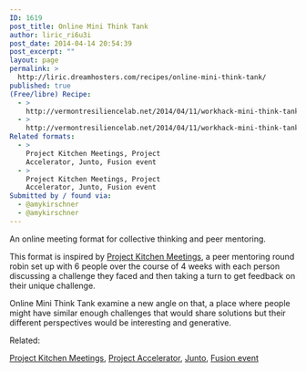 ```yaml
---
ID: 1619
post_title: Online Mini Think Tank
author: liric_ri6u3i
post_date: 2014-04-14 20:54:39
post_excerpt: ""
layout: page
permalink: >
  http://liric.dreamhosters.com/recipes/online-mini-think-tank/
published: true
(Free/libre) Recipe:
  - >
    http://vermontresiliencelab.net/2014/04/11/workhack-mini-think-tanks-to-solve-challenges/
  - >
    http://vermontresiliencelab.net/2014/04/11/workhack-mini-think-tanks-to-solve-challenges/
Related formats:
  - >
    Project Kitchen Meetings, Project
    Accelerator, Junto, Fusion event
  - >
    Project Kitchen Meetings, Project
    Accelerator, Junto, Fusion event
Submitted by / found via:
  - @amykirschner
  - @amykirschner
---
```

An online meeting format for collective thinking and peer mentoring.

This format is inspired by <a title="Project Kitchen Meetings" href="http://www.co-creative-recipes.cc/recipes/project-kitchen-meetings/">Project Kitchen Meetings</a>, a peer mentoring round robin set up with 6 people over the course of 4 weeks with each person discussing a challenge they faced and then taking a turn to get feedback on their unique challenge.

Online Mini Think Tank examine a new angle on that, a place where people might have similar enough challenges that would share solutions but their different perspectives would be interesting and generative.

Related:

<a title="Project Kitchen Meetings" href="http://www.co-creative-recipes.cc/recipes/project-kitchen-meetings/">Project Kitchen Meetings</a>, <a title="Accélérateur de projet / Project accelerator" href="http://www.co-creative-recipes.cc/recipes/accelerateur-de-projet-project-accelerator/">Project Accelerator</a>, <a title="Junto" href="http://www.co-creative-recipes.cc/recipes/junto/">Junto</a>, <a title="Fusion event" href="http://www.co-creative-recipes.cc/recipes/fusion-event/">Fusion event</a>